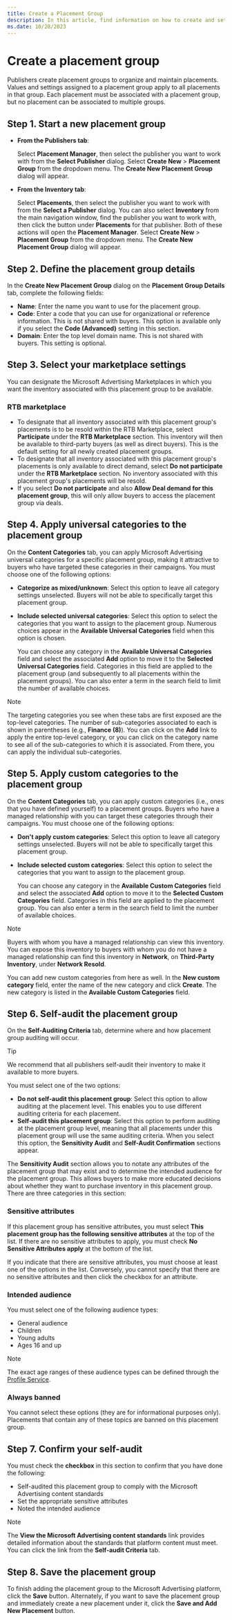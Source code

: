 ```yaml
---
title: Create a Placement Group
description: In this article, find information on how to create and set up a placement group.
ms.date: 10/28/2023
---
```


# Create a placement group

Publishers create placement groups to organize and maintain placements. Values and settings assigned to a placement group apply to all placements in that group. Each placement must be associated with a placement group, but no placement can be associated to multiple groups.

## Step 1. Start a new placement group

- **From the Publishers tab**:

    Select **Placement Manager**, then select the publisher you want to work with from the **Select Publisher** dialog. Select **Create New** > **Placement Group** from the dropdown menu. The **Create New Placement Group** dialog will appear.

- **From the Inventory tab**:

    Select **Placements**, then select the publisher you want to work with from the **Select a Publisher** dialog. You can also select **Inventory** from the main navigation window, find the publisher you want to work with, then click the button under **Placements** for that publisher. Both of these actions will open the **Placement Manager**. Select **Create New** > **Placement Group** from the dropdown menu. The **Create New Placement Group** dialog will appear.

## Step 2. Define the placement group details

In the **Create New Placement Group** dialog on the **Placement Group Details** tab, complete the following fields:

- **Name**: Enter the name you want to use for the placement group.
- **Code**: Enter a code that you can use for organizational or reference information. This is not shared with buyers. This option is available only if you select the **Code (Advanced)** setting in this section.
- **Domain**: Enter the top level domain name. This is not shared with buyers. This setting is optional.

## Step 3. Select your marketplace settings

You can designate the Microsoft Advertising Marketplaces in which you want the inventory associated with this placement group to be available.

### RTB marketplace

- To designate that all inventory associated with this placement group's placements is to be resold within the RTB Marketplace, select **Participate** under the **RTB Marketplace** section. This inventory will then be available to third-party buyers (as well as direct buyers). This is the default setting for all newly created placement groups.
- To designate that all inventory associated with this placement group's placements is only available to direct demand, select **Do not participate** under the **RTB Marketplace** section. No inventory associated with this placement group's placements will be resold.
- If you select **Do not participate** and also **Allow Deal demand for this placement group**, this will only allow buyers to access the placement group via deals.

## Step 4. Apply universal categories to the placement group

On the **Content Categories** tab, you can apply Microsoft Advertising universal categories for a specific placement group, making it attractive to buyers who have targeted these categories in their campaigns. You must choose one of the following options:

- **Categorize as mixed/unknown**: Select this option to leave all category settings unselected. Buyers will not be able to specifically target this placement group.

- **Include selected universal categories**: Select this option to select the categories that you want to assign to the placement group. Numerous choices appear in the **Available Universal Categories** field when this option is chosen.

  You can choose any category in the **Available Universal Categories** field and select the associated **Add** option to move it to the **Selected Universal Categories** field. Categories in this field are applied to the placement group (and subsequently to all placements within the placement groups). You can also enter a term in the search field to limit the number of available choices.

> [!NOTE]
> The targeting categories you see when these tabs are first exposed are the top-level categories. The number of sub-categories associated to each is shown in parentheses (e.g., **Finance (8)**). You can click on the **Add** link to apply the entire top-level category, or you can click on the category name to see all of the sub-categories to which it is associated. From there, you can apply the individual sub-categories.

## Step 5. Apply custom categories to the placement group

On the **Content Categories** tab, you can apply custom categories (i.e., ones that you have defined yourself) to a placement groups. Buyers who have a managed relationship with you can target these categories through their campaigns. You must choose one of the following options:

- **Don't apply custom categories**: Select this option to leave all category settings unselected. Buyers will not be able to specifically target this placement group.

- **Include selected custom categories**: Select this option to select the categories that you want to assign to the placement group.

  You can choose any category in the **Available Custom Categories** field and select the associated **Add** option to move it to the **Selected Custom Categories** field. Categories in this field are applied to the placement group. You can also enter a term in the search field to limit the number of available choices.

> [!NOTE]
> Buyers with whom you have a managed relationship can view this inventory. You can expose this inventory to buyers with whom you do not have a managed relationship can find this inventory in **Network**, on **Third-Party Inventory**, under **Network Resold**.

You can add new custom categories from here as well. In the **New custom category** field, enter the name of the new category and click **Create**. The new category is listed in the **Available Custom Categories** field.

## Step 6. Self-audit the placement group

On the **Self-Auditing Criteria** tab, determine where and how placement group auditing will occur.

> [!TIP]
> We recommend that all publishers self-audit their inventory to make it available to more buyers.

You must select one of the two options:

- **Do not self-audit this placement group**: Select this option to allow auditing at the placement level. This enables you to use different auditing criteria for each placement.
- **Self-audit this placement group**: Select this option to perform auditing at the placement group level, meaning that all placements under this placement group will use the same auditing criteria. When you select this option, the **Sensitivity Audit** and **Self-Audit Confirmation** sections appear.

The **Sensitivity Audit** section allows you to notate any attributes of the placement group that may exist and to determine the intended audience for the placement group. This allows buyers to make more educated decisions about whether they want to purchase inventory in this placement group. There are three categories in this section:

### Sensitive attributes

If this placement group has sensitive attributes, you must select **This placement group has the following sensitive attributes** at the top of the list. If there are no sensitive attributes to apply, you must check **No Sensitive Attributes apply** at the bottom of the list.

If you indicate that there are sensitive attributes, you must choose at least one of the options in the list. Conversely, you cannot specify that there are no sensitive attributes and then click the checkbox for an attribute.

### Intended audience

You must select one of the following audience types:

- General audience
- Children
- Young adults
- Ages 16 and up

> [!NOTE]
> The exact age ranges of these audience types can be defined through the [Profile Service](../digital-platform-api/profile-service.md).

### Always banned

You cannot select these options (they are for informational purposes only). Placements that contain any of these topics are banned on this placement group.

## Step 7. Confirm your self-audit

You must check the **checkbox** in this section to confirm that you have done the following:

- Self-audited this placement group to comply with the Microsoft Advertising content standards
- Set the appropriate sensitive attributes
- Noted the intended audience

> [!NOTE]
> The **View the Microsoft Advertising content standards** link provides detailed information about the standards that platform content must meet. You can click the link from the **Self-audit Criteria** tab.

## Step 8. Save the placement group

To finish adding the placement group to the Microsoft Advertising platform, click the **Save** button. Alternately, if you want to save the placement group and immediately create a new placement under it, click the **Save and Add New Placement** button.

